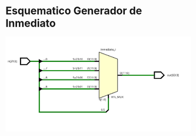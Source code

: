 # Esquematico Generador de Inmediato
![display](https://github.com/xavier2200/Proyecto_1_Digitales/blob/ALU//Inmediate%20generator/Figures/Pasted%20image.png)

